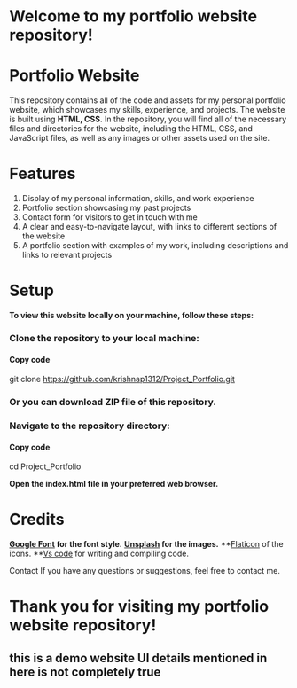 # Welcome to my portfolio website repository!

# Portfolio Website
This repository contains all of the code and assets for my personal portfolio website, which showcases my skills, experience, and projects.
The website is built using **HTML, CSS**.
In the repository, you will find all of the necessary files and directories for the website, including the HTML, CSS, and JavaScript files, as well as any images or other assets used on the site.

# Features
  
1. Display of my personal information, skills, and work experience
2. Portfolio section showcasing my past projects
3. Contact form for visitors to get in touch with me
4. A clear and easy-to-navigate layout, with links to different sections of the website
5. A portfolio section with examples of my work, including descriptions and links to relevant projects

# Setup
**To view this website locally on your machine, follow these steps:**

### Clone the repository to your local machine:
#### Copy code
git clone https://github.com/krishnap1312/Project_Portfolio.git

### Or you can download ZIP file of this repository.

### Navigate to the repository directory:
#### Copy code
cd Project_Portfolio

**Open the index.html file in your preferred web browser.**


# Credits
**[Google Font](https://fonts.google.com/) for the font style.**
**[Unsplash](https://unsplash.com/) for the images.**
**[Flaticon](https://www.flaticon.com/) of the icons.
**[Vs code](https://code.visualstudio.com/) for writing and compiling code.

Contact
If you have any questions or suggestions, feel free to contact me.



# Thank you for visiting my portfolio website repository!



## this is a demo website UI details mentioned in here is not completely true


